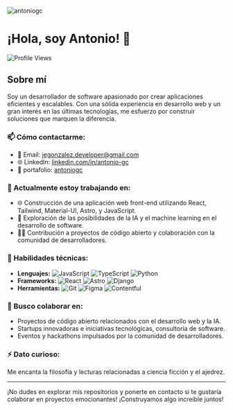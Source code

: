 

![antoniogc](https://github.com/Antonio-GC/Antonio-GC/assets/46658342/94207dc4-12e4-4f11-b4cc-16801e5f28d8)

# ¡Hola, soy Antonio! 👋

![Profile Views](https://komarev.com/ghpvc/?username=Antonio-GC&color=blue)

## Sobre mí

Soy un desarrollador de software apasionado por crear aplicaciones eficientes y escalables. Con una sólida experiencia en desarrollo web y un gran interés en las últimas tecnologías, me esfuerzo por construir soluciones que marquen la diferencia.

### 📫 Cómo contactarme:
- 📧 Email: [jegonzalez.developer@gmail.com](mailto:jegonzalez.developer@gmail.com)
- 🌐 LinkedIn: [linkedin.com/in/antonio-gc](https://linkedin.com/in/antonio-gc)
- 💼 portafolio: [antoniogc](https://www.antoniogc.com/)

### 🔭 Actualmente estoy trabajando en:
- 🌐 Construcción de una aplicación web front-end utilizando React, Tailwind, Material-UI, Astro, y JavaScript.
- 🤖 Exploración de las posibilidades de la IA y el machine learning en el desarrollo de software.
- 👨‍💻 Contribución a proyectos de código abierto y colaboración con la comunidad de desarrolladores.

### 💼 Habilidades técnicas:
- **Lenguajes:** ![JavaScript](https://img.shields.io/badge/-JavaScript-black?style=flat-square&logo=javascript) ![TypeScript](https://img.shields.io/badge/-TypeScript-blue?style=flat-square&logo=typescript) ![Python](https://img.shields.io/badge/-Python-yellow?style=flat-square&logo=python)
- **Frameworks:** ![React](https://img.shields.io/badge/-React-black?style=flat-square&logo=react) ![Astro](https://img.shields.io/badge/-Astro-black?style=flat-square&logo=astro) ![Django](https://img.shields.io/badge/-Django-green?style=flat-square&logo=django)
- **Herramientas:** ![Git](https://img.shields.io/badge/-Git-black?style=flat-square&logo=git) ![Figma](https://img.shields.io/badge/-Figma-black?style=flat-square&logo=figma) ![Contentful](https://img.shields.io/badge/-Contentful-black?style=flat-square&logo=contentful)

### 👯 Busco colaborar en:
- Proyectos de código abierto relacionados con el desarrollo web y la IA.
- Startups innovadoras e iniciativas tecnológicas, consultoría de software.
- Eventos y hackathons impulsados por la comunidad de desarrolladores.

### ⚡ Dato curioso:
Me encanta la filosofía y lecturas relacionadas a ciencia ficción y el ajedrez.

---

¡No dudes en explorar mis repositorios y ponerte en contacto si te gustaría colaborar en proyectos emocionantes! ¡Construyamos algo increíble juntos!
